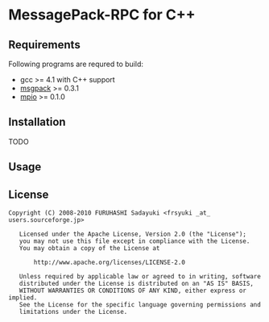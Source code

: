 MessagePack-RPC for C++
=======================


## Requirements

Following programs are requred to build:

  - gcc >= 4.1 with C++ support
  - [msgpack](http://msgpack.sourceforge.net/) >= 0.3.1
  - [mpio](http://github.com/frsyuki/mpio) >= 0.1.0


## Installation

TODO


## Usage


## License

    Copyright (C) 2008-2010 FURUHASHI Sadayuki <frsyuki _at_ users.sourceforge.jp>
    
       Licensed under the Apache License, Version 2.0 (the "License");
       you may not use this file except in compliance with the License.
       You may obtain a copy of the License at
    
           http://www.apache.org/licenses/LICENSE-2.0
    
       Unless required by applicable law or agreed to in writing, software
       distributed under the License is distributed on an "AS IS" BASIS,
       WITHOUT WARRANTIES OR CONDITIONS OF ANY KIND, either express or implied.
       See the License for the specific language governing permissions and
       limitations under the License.


